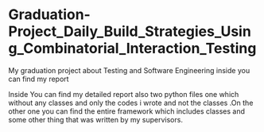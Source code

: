 # Graduation-Project_Daily_Build_Strategies_Using_Combinatorial_Interaction_Testing
My graduation project about Testing and Software Engineering inside you can find my report

Inside You can find my detailed report also two python files one which without any classes and only the codes i wrote and not the classes .On the other one you can find the entire 
framework which includes classes and some other thing that was written by my supervisors.
